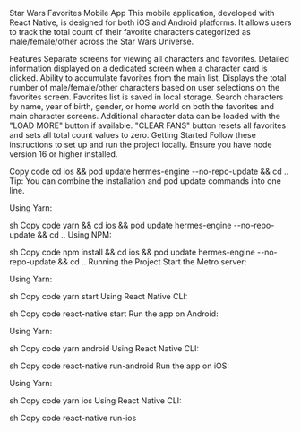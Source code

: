 Star Wars Favorites Mobile App
This mobile application, developed with React Native, is designed for both iOS and Android platforms. It allows users to track the total count of their favorite characters categorized as male/female/other across the Star Wars Universe.

Features
 Separate screens for viewing all characters and favorites.
 Detailed information displayed on a dedicated screen when a character card is clicked.
 Ability to accumulate favorites from the main list.
 Displays the total number of male/female/other characters based on user selections on the favorites screen.
 Favorites list is saved in local storage.
 Search characters by name, year of birth, gender, or home world on both the favorites and main character screens.
 Additional character data can be loaded with the "LOAD MORE" button if available.
 "CLEAR FANS" button resets all favorites and sets all total count values to zero.
Getting Started
Follow these instructions to set up and run the project locally. Ensure you have node version 16 or higher installed.


Copy code
cd ios && pod update hermes-engine --no-repo-update && cd ..
Tip: You can combine the installation and pod update commands into one line.

Using Yarn:

sh
Copy code
yarn && cd ios && pod update hermes-engine --no-repo-update && cd ..
Using NPM:

sh
Copy code
npm install && cd ios && pod update hermes-engine --no-repo-update && cd ..
Running the Project
Start the Metro server:

Using Yarn:

sh
Copy code
yarn start
Using React Native CLI:

sh
Copy code
react-native start
Run the app on Android:

Using Yarn:

sh
Copy code
yarn android
Using React Native CLI:

sh
Copy code
react-native run-android
Run the app on iOS:

Using Yarn:

sh
Copy code
yarn ios
Using React Native CLI:

sh
Copy code
react-native run-ios
